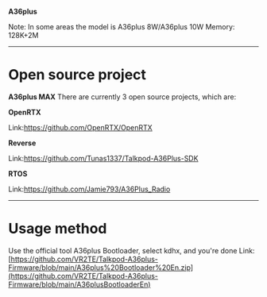 <b>A36plus</b>

Note: In some areas the model is A36plus 8W/A36plus 10W
Memory: 128K+2M

---

# Open source project


<b>A36plus MAX</b>
There are currently 3 open source projects, which are:

<b>OpenRTX</b>

Link:https://github.com/OpenRTX/OpenRTX


<b>Reverse</b>

Link:https://github.com/Tunas1337/Talkpod-A36Plus-SDK


<b>RTOS</b>

Link:https://github.com/Jamie793/A36Plus_Radio

---

# Usage method

Use the official tool A36plus Bootloader, select kdhx, and you're done
Link:[https://github.com/VR2TE/Talkpod-A36plus-Firmware/blob/main/A36plus%20Bootloader%20En.zip](https://github.com/VR2TE/Talkpod-A36plus-Firmware/blob/main/A36plusBootloaderEn)
